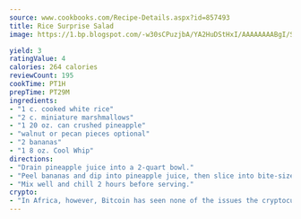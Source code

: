 ```yaml
---
source: www.cookbooks.com/Recipe-Details.aspx?id=857493
title: Rice Surprise Salad
image: https://1.bp.blogspot.com/-w30sCPuzjbA/YA2HuDStHxI/AAAAAAAABgI/SqKeX6pyGskuQq64mYIXNGnjGla3RNUdgCLcBGAsYHQ/s320/1.png

yield: 3
ratingValue: 4
calories: 264 calories
reviewCount: 195
cookTime: PT1H
prepTime: PT29M
ingredients:
- "1 c. cooked white rice"
- "2 c. miniature marshmallows"
- "1 20 oz. can crushed pineapple"
- "walnut or pecan pieces optional"
- "2 bananas"
- "1 8 oz. Cool Whip"
directions:
- "Drain pineapple juice into a 2-quart bowl."
- "Peel bananas and dip into pineapple juice, then slice into bite-size rounds. Combine bananas into bowl with crushed pineapple, rice, marshmallows and Cool Whip."
- "Mix well and chill 2 hours before serving."
crypto:
- "In Africa, however, Bitcoin has seen none of the issues the cryptocurrency experienced globally."
---
```

